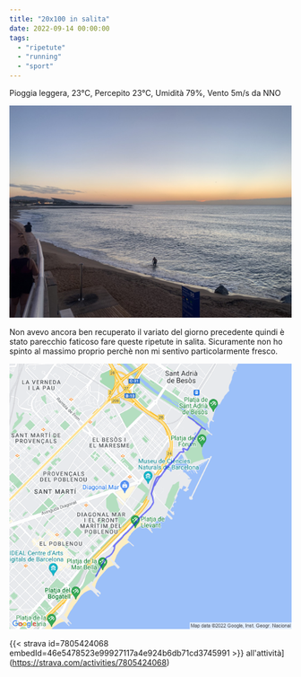 ```yaml
---
title: "20x100 in salita"
date: 2022-09-14 00:00:00
tags: 
  - "ripetute"
  - "running"
  - "sport"
---
```


Pioggia leggera, 23°C, Percepito 23°C, Umidità 79%, Vento 5m/s da NNO

![](images/IMG_0295-Large.jpeg)

Non avevo ancora ben recuperato il variato del giorno precedente quindi è stato parecchio faticoso fare queste ripetute in salita. Sicuramente non ho spinto al massimo proprio perchè non mi sentivo particolarmente fresco.

![](images/20220914-activity-map.png)

{{< strava id=7805424068 embedId=46e5478523e99927117a4e924b6db71cd3745991 >}} all'attività](https://strava.com/activities/7805424068)
